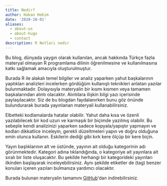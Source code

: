 ```yaml
---
title: Nedir?
author: Hakan Hekim
date: '2020-10-01'
aliases:
  - about-us
  - about-hugo
  - contact
description: R Notları nedir
---
```


Bu blog, dünyada yaygın olarak kullanılan, ancak hakkında Türkçe fazla materyal olmayan R programlama dilinin öğrenilmesine ve kullanılmasına katkı sağlamak amacıyla oluşturulmuştur.

Burada R ile alakalı temel bilgiler ve analiz yaparken yahut başkalarının yaptıkları analizleri incelerken gördüğüm kullanışlı teknikleri anlatan yazılar bulunmaktadır. Dolayısıyla materyalin bir kısmı kısmen veya tamamen başkalarından alıntı olacaktır. Alıntılara ilişkin bilgi yazı içerisinde paylaşılacaktır. Siz de bu blogdan faydalanırken bunu göz önünde bulundurarak burada yayınlanan materyali kullanabilirsiniz.

Elbetteki kodlamalarda hatalar olabilir. Yahut daha kısa ve özenli yazılabilecek bir kod uzun ve karmaşık bir biçimde yazılmış olabilir. Bu sebeple kendi analizinizi yaparken sadece kopyala/yapıştır yapmayın ve kodları dikkatlice inceleyin, gerekli düzeltmeleri yapın ve doğru olduğuna emin olunca kullanın. Eskilerin dediği gibi kırk kere ölçüp bir kere biçin.

Yayın başlıklarının alt ve üstünde, yayının ait olduğu kategorinin adı görünmektedir. Kategori adına tıklandığında, o kategoriye ait yayınlara ait sıralı bir liste oluşacaktır. Bu şekilde herhangi bir kategorideki yayınları ilkinden başlayarak inceleyebilirsiniz. Aynı şekilde etiketler de (tag) benzer konuları içeren yazıları bulmanıza yardımcı olacaktır.

Burada bulunan materyalin tamamını [GitHub](https://github.com/hhekim/RNotlari)'dan indirebilirsiniz.